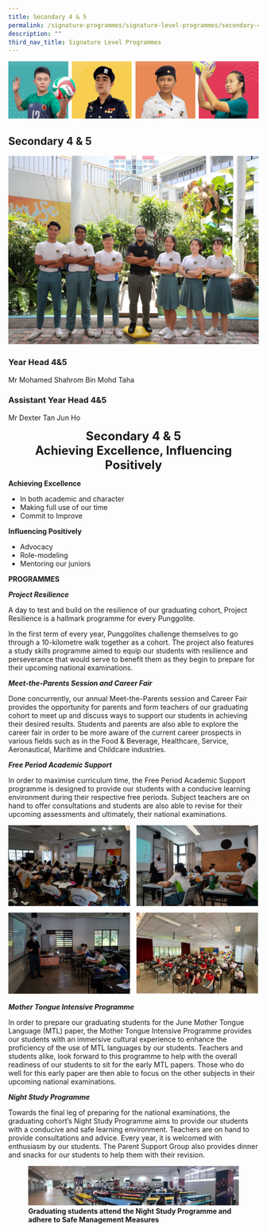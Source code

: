 ```yaml
---
title: Secondary 4 & 5
permalink: /signature-programmes/signature-level-programmes/secondary-4-n-5/
description: ""
third_nav_title: Signature Level Programmes
---
```

![](/images/Our%20School/subbanner.jpg)

## Secondary 4 & 5

![](/images/Signature%20Programmes/Signature%20Level%20Programmes/Sec%204%20n%205/5DM30899%20(2)-02.jpg)

### Year Head 4&5


Mr Mohamed Shahrom Bin Mohd Taha

  

### Assistant Year Head 4&5


Mr Dexter Tan Jun Ho

<center>
<font size=5><b>Secondary 4 & 5<br> 
	Achieving Excellence, Influencing Positively</b></font>
</center>

**Achieving Excellence**

*   In both academic and character
*   Making full use of our time
*   Commit to Improve

  

**Influencing Positively**

*   Advocacy
*   Role-modeling
*   Mentoring our juniors

  

  

**PROGRAMMES**

  

**_Project Resilience_**

  

A day to test and build on the resilience of our graduating cohort, Project Resilience is a hallmark programme for every Punggolite.

In the first term of every year, Punggolites challenge themselves to go through a 10-kilometre walk together as a cohort. The project also features a study skills programme aimed to equip our students with resilience and perseverance that would serve to benefit them as they begin to prepare for their upcoming national examinations.  

  

  

**_Meet-the-Parents Session and Career Fair_**

  

Done concurrently, our annual Meet-the-Parents session and Career Fair provides the opportunity for parents and form teachers of our graduating cohort to meet up and discuss ways to support our students in achieving their desired results. Students and parents are also able to explore the career fair in order to be more aware of the current career prospects in various fields such as in the Food & Beverage, Healthcare, Service, Aeronautical, Maritime and Childcare industries.

  

  

**_Free Period Academic Support_**

  

In order to maximise curriculum time, the Free Period Academic Support programme is designed to provide our students with a conducive learning environment during their respective free periods. Subject teachers are on hand to offer consultations and students are also able to revise for their upcoming assessments and ultimately, their national examinations.

![](/images/Signature%20Programmes/Signature%20Level%20Programmes/Sec%204%20n%205/sec%204%20n%205%20signature%20level%20programmes.jpg)

**_Mother Tongue Intensive Programme_**

  

In order to prepare our graduating students for the June Mother Tongue Language (MTL) paper, the Mother Tongue Intensive Programme provides our students with an immersive cultural experience to enhance the proficiency of the use of MTL languages by our students. Teachers and students alike, look forward to this programme to help with the overall readiness of our students to sit for the early MTL papers. Those who do well for this early paper are then able to focus on the other subjects in their upcoming national examinations.

  

  

**_Night Study Programme_**

  

Towards the final leg of preparing for the national examinations, the graduating cohort’s Night Study Programme aims to provide our students with a conducive and safe learning environment. Teachers are on hand to provide consultations and advice. Every year, it is welcomed with enthusiasm by our students. The Parent Support Group also provides dinner and snacks for our students to help them with their revision.

<figure>
<img src="/images/Signature%20Programmes/Signature%20Level%20Programmes/Sec%204%20n%205/nightstudy02.jpg">
<figcaption> <strong> Graduating students attend the Night Study Programme and adhere to Safe Management Measures</strong> </figcaption>
</figure>
